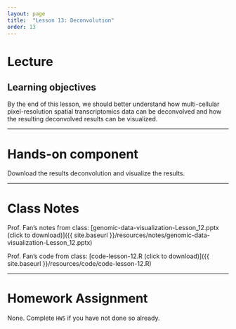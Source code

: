 ```yaml
---
layout: page
title:  "Lesson 13: Deconvolution"
order: 13
---
```


# Lecture

## Learning objectives

By the end of this lesson, we should better understand how multi-cellular pixel-resolution spatial transcriptomics data can be deconvolved and how the resulting deconvolved results can be visualized. 

---

# Hands-on component

Download the results deconvolution and visualize the results. 

---

# Class Notes

Prof. Fan’s notes from class: [genomic-data-visualization-Lesson_12.pptx (click to download)]({{ site.baseurl }}/resources/notes/genomic-data-visualization-Lesson_12.pptx)

Prof. Fan’s code from class: [code-lesson-12.R (click to download)]({{ site.baseurl }}/resources/code/code-lesson-12.R)

---

# Homework Assignment

None. Complete `HW5` if you have not done so already. 

